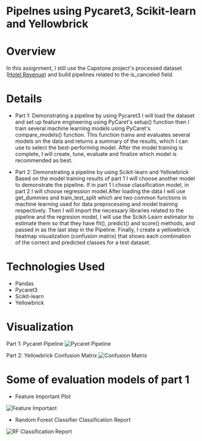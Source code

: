 # Pipelnes using Pycaret3, Scikit-learn and Yellowbrick

# Overview
In this assignment, I still use the Capstone project's processed dataset ([Hotel Revenue](https://www.kaggle.com/datasets/govindkrishnadas/hotel-revenue)) and build pipelines related to the is_canceled field.

# Details
* Part 1: Demonstrating a pipeline by using Pycaret3
I will load the dataset and set up feature engineering using PyCaret's setup() function then I train several machine learning models using PyCaret's compare_models() function. This function trains and evaluates several models on the data and returns a summary of the results, which I can use to select the best-performing model. After the model training is complete, I will create, tune, evaluate and finalize which model is recommended as best.

* Part 2: Demonstrating a pipeline by using Scikit-learn and Yellowbrick
Based on the model training results of part 1 I will choose another model to demonstrate the pipeline. If in part 1 I chose classification model, in part 2 I will choose regression model.After loading the data I will use get_dummies and train_test_split which are two common functions in machine learning used for data preprocessing and model training respectively. Then I will import the necessary libraries related to the pipeline and the regresion model, I will use the Scikit-Learn estimator to estimate them so that they have fit(), predict() and score() methods, and passed in as the last step in the Pipeline. Finally, I create a yellowbrick heatmap visualization (confusion matrix) that shows each combination of the correct and predicted classes for a test dataset.

# Technologies Used
* Pandas
* Pycaret3
* Scikit-learn
* Yellowbrick

# Visualization
Part 1: Pycaret Pipeline
![Pycaret Pipeline](https://user-images.githubusercontent.com/122539964/232178699-720c3df3-3144-41cb-9a9e-fa9fb1bed344.png)

Part 2: Yellowbrick Confusion Matrix
![Confusion Matrix](https://user-images.githubusercontent.com/122539964/232178755-3b08c869-7dc2-4e17-b8b1-0bcd0c3d6bbc.png)

# Some of evaluation models of part 1
* Feature Important Plot

![Feature Important](https://user-images.githubusercontent.com/122539964/232178832-0d6f1316-2aa9-420b-8d0d-0d966312d371.png)

* Random Forest Classifier Classification Report

![RF Classification Report](https://user-images.githubusercontent.com/122539964/232178842-a7910acb-c233-4698-a4fb-eb833bccfdbf.png)
